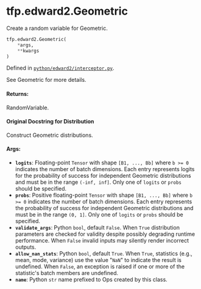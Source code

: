 <div itemscope itemtype="http://developers.google.com/ReferenceObject">
<meta itemprop="name" content="tfp.edward2.Geometric" />
<meta itemprop="path" content="Stable" />
</div>

# tfp.edward2.Geometric

Create a random variable for Geometric.

``` python
tfp.edward2.Geometric(
    *args,
    **kwargs
)
```



Defined in [`python/edward2/interceptor.py`](https://github.com/tensorflow/probability/tree/master/tensorflow_probability/python/edward2/interceptor.py).

<!-- Placeholder for "Used in" -->

See Geometric for more details.

#### Returns:

  RandomVariable.

#### Original Docstring for Distribution

Construct Geometric distributions.


#### Args:

* <b>`logits`</b>: Floating-point `Tensor` with shape `[B1, ..., Bb]` where `b >= 0`
  indicates the number of batch dimensions. Each entry represents logits
  for the probability of success for independent Geometric distributions
  and must be in the range `(-inf, inf]`. Only one of `logits` or `probs`
  should be specified.
* <b>`probs`</b>: Positive floating-point `Tensor` with shape `[B1, ..., Bb]`
  where `b >= 0` indicates the number of batch dimensions. Each entry
  represents the probability of success for independent Geometric
  distributions and must be in the range `(0, 1]`. Only one of `logits`
  or `probs` should be specified.
* <b>`validate_args`</b>: Python `bool`, default `False`. When `True` distribution
  parameters are checked for validity despite possibly degrading runtime
  performance. When `False` invalid inputs may silently render incorrect
  outputs.
* <b>`allow_nan_stats`</b>: Python `bool`, default `True`. When `True`, statistics
  (e.g., mean, mode, variance) use the value "`NaN`" to indicate the
  result is undefined. When `False`, an exception is raised if one or
  more of the statistic's batch members are undefined.
* <b>`name`</b>: Python `str` name prefixed to Ops created by this class.